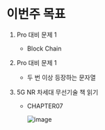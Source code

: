 # 이번주 목표

1. Pro 대비 문제 1

   - Block Chain

2. Pro 대비 문제 1

   - 두 번 이상 등장하는 문자열

3. 5G NR 차세대 무선기술 책 읽기

   - CHAPTER07

     ![image](https://user-images.githubusercontent.com/24849355/102709781-c2a35380-42f0-11eb-97c2-398e76373e93.png)

